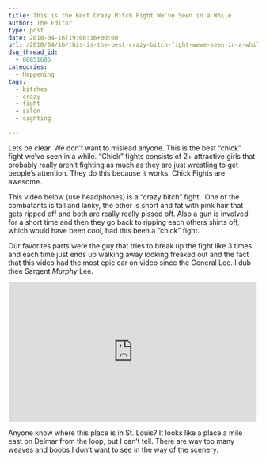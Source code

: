 ```yaml
---
title: This is the Best Crazy Bitch Fight We’ve Seen in a While
author: The Editor
type: post
date: 2010-04-16T19:00:16+00:00
url: /2010/04/16/this-is-the-best-crazy-bitch-fight-weve-seen-in-a-while/
dsq_thread_id:
  - 86851686
categories:
  - Happening
tags:
  - bitches
  - crazy
  - fight
  - salon
  - sighting

---
```

Lets be clear. We don&#8217;t want to mislead anyone. This is the best &#8220;chick&#8221; fight we&#8217;ve seen in a while. &#8220;Chick&#8221; fights consists of 2+ attractive girls that probably really aren&#8217;t fighting as much as they are just wrestling to get people&#8217;s attention. They do this because it works. Chick Fights are awesome.

This video below (use headphones) is a &#8220;crazy bitch&#8221; fight.  One of the combatants is tall and lanky, the other is short and fat with pink hair that gets ripped off and both are really really pissed off. Also a gun is involved for a short time and then they go back to ripping each others shirts off, which would have been cool, had this been a &#8220;chick&#8221; fight.

Our favorites parts were the guy that tries to break up the fight like 3 times and each time just ends up walking away looking freaked out and the fact that this video had the most epic car on video since the General Lee. I dub thee Sargent _Murphy_ Lee.

<span class="embed-youtube" style="text-align:center; display: block;"><iframe class='youtube-player' type='text/html' width='500' height='282' src='http://www.youtube.com/embed/00IbsvzgNnc?version=3&#038;rel=1&#038;fs=1&#038;autohide=2&#038;showsearch=0&#038;showinfo=1&#038;iv_load_policy=1&#038;wmode=transparent' allowfullscreen='true' style='border:0;'></iframe></span>

Anyone know where this place is in St. Louis? It looks like a place a mile east on Delmar from the loop, but I can&#8217;t tell. There are way too many weaves and boobs I don&#8217;t want to see in the way of the scenery.